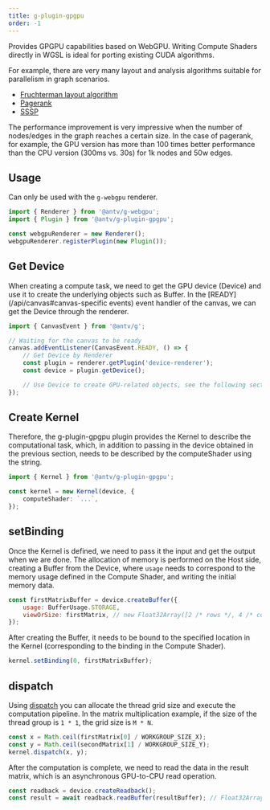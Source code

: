 ```yaml
---
title: g-plugin-gpgpu
order: -1
---
```


Provides GPGPU capabilities based on WebGPU. Writing Compute Shaders directly in WGSL is ideal for porting existing CUDA algorithms.

For example, there are very many layout and analysis algorithms suitable for parallelism in graph scenarios.

- [Fruchterman layout algorithm](/examples/gpgpu/graph-analysis-algorithm/#fruchterman)
- [Pagerank](/examples/gpgpu/graph-analysis-algorithm/#pagerank)
- [SSSP](/examples/gpgpu/graph-analysis-algorithm/#bellman-ford)

The performance improvement is very impressive when the number of nodes/edges in the graph reaches a certain size. In the case of pagerank, for example, the GPU version has more than 100 times better performance than the CPU version (300ms vs. 30s) for 1k nodes and 50w edges.

## Usage

Can only be used with the `g-webgpu` renderer.

```js
import { Renderer } from '@antv/g-webgpu';
import { Plugin } from '@antv/g-plugin-gpgpu';

const webgpuRenderer = new Renderer();
webgpuRenderer.registerPlugin(new Plugin());
```

## Get Device

When creating a compute task, we need to get the GPU device (Device) and use it to create the underlying objects such as Buffer. In the [READY](/api/canvas#canvas-specific events) event handler of the canvas, we can get the Device through the renderer.

```js
import { CanvasEvent } from '@antv/g';

// Waiting for the canvas to be ready
canvas.addEventListener(CanvasEvent.READY, () => {
    // Get Device by Renderer
    const plugin = renderer.getPlugin('device-renderer');
    const device = plugin.getDevice();

    // Use Device to create GPU-related objects, see the following section
});
```

## Create Kernel

Therefore, the g-plugin-gpgpu plugin provides the Kernel to describe the computational task, which, in addition to passing in the device obtained in the previous section, needs to be described by the computeShader using the string.

```ts
import { Kernel } from '@antv/g-plugin-gpgpu';

const kernel = new Kernel(device, {
    computeShader: `...`,
});
```

## setBinding

Once the Kernel is defined, we need to pass it the input and get the output when we are done. The allocation of memory is performed on the Host side, creating a Buffer from the Device, where `usage` needs to correspond to the memory usage defined in the Compute Shader, and writing the initial memory data.

```js
const firstMatrixBuffer = device.createBuffer({
    usage: BufferUsage.STORAGE,
    viewOrSize: firstMatrix, // new Float32Array([2 /* rows */, 4 /* columns */, 1, 2, 3, 4, 5, 6, 7, 8])
});
```

After creating the Buffer, it needs to be bound to the specified location in the Kernel (corresponding to the binding in the Compute Shader).

```js
kernel.setBinding(0, firstMatrixBuffer);
```

## dispatch

Using [dispatch](https://www.w3.org/TR/WGSL/#dispatch-command) you can allocate the thread grid size and execute the computation pipeline. In the matrix multiplication example, if the size of the thread group is `1 * 1`, the grid size is `M * N`.

```js
const x = Math.ceil(firstMatrix[0] / WORKGROUP_SIZE_X);
const y = Math.ceil(secondMatrix[1] / WORKGROUP_SIZE_Y);
kernel.dispatch(x, y);
```

After the computation is complete, we need to read the data in the result matrix, which is an asynchronous GPU-to-CPU read operation.

```js
const readback = device.createReadback();
const result = await readback.readBuffer(resultBuffer); // Float32Array([...])
```
